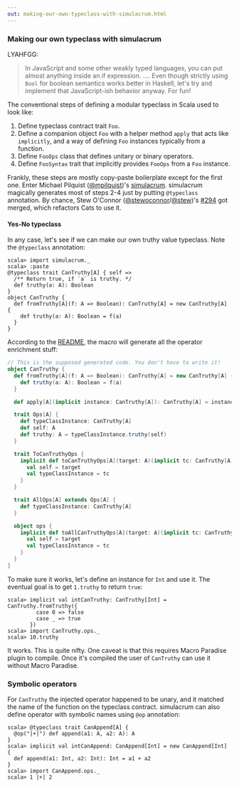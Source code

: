 ```yaml
---
out: making-our-own-typeclass-with-simulacrum.html
---
```

  
  [@stewoconnor]: https://twitter.com/stewoconnor
  [@stew]: https://github.com/stew
  [294]: https://github.com/typelevel/cats/pull/294
  [simulacrum]: https://github.com/mpilquist/simulacrum
  [@mpilquist]: https://github.com/mpilquist

### Making our own typeclass with simulacrum

LYAHFGG:

> In JavaScript and some other weakly typed languages, you can put almost anything inside an if expression.
> .... Even though strictly using `Bool` for boolean semantics works better in Haskell, let's try and implement that JavaScript-ish behavior anyway. For fun! 

The conventional steps of defining a modular typeclass in Scala used to look like:

1. Define typeclass contract trait `Foo`.
2. Define a companion object `Foo` with a helper method `apply` that acts like `implicitly`, and a way of defining `Foo` instances typically from a function.
3. Define `FooOps` class that defines unitary or binary operators.
4. Define `FooSyntax` trait that implicitly provides `FooOps` from a `Foo` instance.

Frankly, these steps are mostly copy-paste boilerplate except for the first one.
Enter Michael Pilquist ([@mpilquist][@mpilquist])'s [simulacrum][simulacrum].
simulacrum magically generates most of steps 2-4 just by putting `@typeclass` annotation.
By chance, Stew O'Connor ([@stewoconnor][@stewoconnor]/[@stew][@stew])'s [#294][294] got merged,
which refactors Cats to use it.

#### Yes-No typeclass

In any case, let's see if we can make our own truthy value typeclass.
Note the `@typeclass` annotation:

```console:new
scala> import simulacrum._
scala> :paste
@typeclass trait CanTruthy[A] { self =>
  /** Return true, if `a` is truthy. */
  def truthy(a: A): Boolean
}
object CanTruthy {
  def fromTruthy[A](f: A => Boolean): CanTruthy[A] = new CanTruthy[A] {
    def truthy(a: A): Boolean = f(a)
  }
}
```

According to the [README][simulacrum], the macro will generate all the operator enrichment stuff:

```scala
// This is the supposed generated code. You don't have to write it!
object CanTruthy {
  def fromTruthy[A](f: A => Boolean): CanTruthy[A] = new CanTruthy[A] {
    def truthy(a: A): Boolean = f(a)
  }

  def apply[A](implicit instance: CanTruthy[A]): CanTruthy[A] = instance

  trait Ops[A] {
    def typeClassInstance: CanTruthy[A]
    def self: A
    def truthy: A = typeClassInstance.truthy(self)
  }

  trait ToCanTruthyOps {
    implicit def toCanTruthyOps[A](target: A)(implicit tc: CanTruthy[A]): Ops[A] = new Ops[A] {
      val self = target
      val typeClassInstance = tc
    }
  }

  trait AllOps[A] extends Ops[A] {
    def typeClassInstance: CanTruthy[A]
  }

  object ops {
    implicit def toAllCanTruthyOps[A](target: A)(implicit tc: CanTruthy[A]): AllOps[A] = new AllOps[A] {
      val self = target
      val typeClassInstance = tc
    }
  }
}
```

To make sure it works, let's define an instance for `Int` and use it. The eventual goal is to get `1.truthy` to return `true`:

```console
scala> implicit val intCanTruthy: CanTruthy[Int] = CanTruthy.fromTruthy({
         case 0 => false
         case _ => true
       })
scala> import CanTruthy.ops._
scala> 10.truthy
```

It works. This is quite nifty.
One caveat is that this requires Macro Paradise plugin to compile. Once it's compiled the user of `CanTruthy` can use it without Macro Paradise.

### Symbolic operators

For `CanTruthy` the injected operator happened to be unary, and it matched the name of the function on the typeclass contract. simulacrum can also define operator with symbolic names using `@op` annotation:

```console
scala> @typeclass trait CanAppend[A] {
  @op("|+|") def append(a1: A, a2: A): A
}
scala> implicit val intCanAppend: CanAppend[Int] = new CanAppend[Int] {
  def append(a1: Int, a2: Int): Int = a1 + a2
}
scala> import CanAppend.ops._
scala> 1 |+| 2
```
